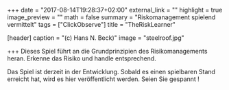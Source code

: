 +++
date = "2017-08-14T19:28:37+02:00"
external_link = ""
highlight = true
image_preview = ""
math = false
summary = "Riskomanagement spielend vermittelt"
tags = ["ClickObserve"]
title = "TheRiskLearner"

[header]
  caption = "(c) Hans N. Beck)"
  image = "steelroof.jpg"

+++
Dieses Spiel führt an die Grundprinzipien des Risikomanagements heran. Erkenne das Risiko und handle entsprechend.

Das Spiel ist derzeit in der Entwicklung. Sobald es einen spielbaren Stand erreicht hat, wird es hier veröffentlicht werden. Seien Sie gespannt !

